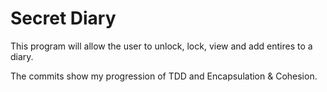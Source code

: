 # Secret Diary

This program will allow the user to unlock, lock, view and add entires to a diary.

The commits show my progression of TDD and Encapsulation & Cohesion.